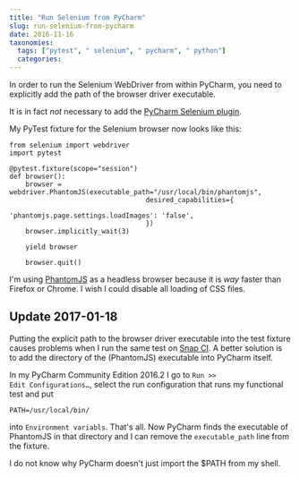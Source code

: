 ```yaml
---
title: "Run Selenium from PyCharm"
slug: run-selenium-from-pycharm
date: 2016-11-16
taxonomies:
  tags: ["pytest", " selenium", " pycharm", " python"]
  categories: 
---
```



In order to run the Selenium WebDriver from within PyCharm, you need to explicitly add the path of the browser driver executable.

It is in fact _not_ necessary to add the [PyCharm Selenium plugin](http://www.seleniumhq.org/projects/webdriver/).

My PyTest fixture for the Selenium browser now looks like this:

    from selenium import webdriver
    import pytest
    
    @pytest.fixture(scope="session")
    def browser():
        browser = webdriver.PhantomJS(executable_path="/usr/local/bin/phantomjs",
                                      desired_capabilities={
                                      'phantomjs.page.settings.loadImages': 'false',
                                      })
        browser.implicitly_wait(3)
    
        yield browser
    
        browser.quit()

I'm using [PhantomJS](http://phantomjs.org/) as a headless browser because it is _way_ faster than Firefox or Chrome. I wish I could disable all loading of CSS files.


## Update 2017-01-18
Putting the explicit path to the browser driver executable into the test fixture causes problems when I run the same test on [Snap CI](https://snap-ci.com/). A better solution is to add the directory of the (PhantomJS) executable into PyCharm itself.

In my PyCharm Community Edition 2016.2 I go to <code>Run >> Edit Configurations…</code>, select the run configuration that runs my functional test and put

    PATH=/usr/local/bin/

into <code>Environment variabls</code>. That's all. Now PyCharm finds the executable of PhantomJS in that directory and I can remove the <code>executable_path</code> line from the fixture.

I do not know why PyCharm doesn't just import the $PATH from my shell.
